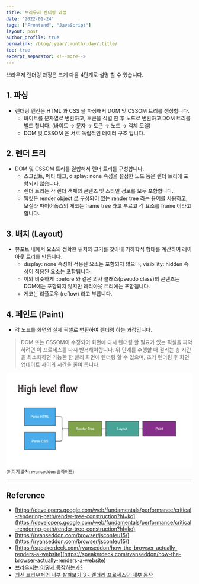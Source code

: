 ```yaml
---
title: 브라우저 렌더링 과정
date: '2022-01-24'
tags: ["Frontend", "JavaScript"]
layout: post
author_profile: true
permalink: /blog/:year/:month/:day/:title/
toc: true
excerpt_separator: <!--more-->
---
```


브라우저 렌더링 과정은 크게 다음 4단계로 설명 할 수 있습니다.

<!--more-->

## 1. 파싱

- 렌더링 엔진은 HTML 과 CSS 을 파싱해서 DOM 및 CSSOM 트리를 생성합니다.
  - 바이트를 문자열로 변환하고, 토큰을 식별 한 후 노드로 변환하고 DOM 트리를 빌드 합니다. (바이트 → 문자 → 토큰 → 노드 → 객체 모델)
  - DOM 및 CSSOM 은 서로 독립적인 데이터 구조 입니다.

## 2. 렌더 트리

- DOM 및 CSSOM 트리를 결합해서 렌더 트리를 구성합니다.
  - 스크립트, 메타 태그, display: none 속성을 설정한 노드 등은 렌더 트리에 포함되지 않습니다.
  - 렌더 트리는 각 렌더 객체의 콘텐츠 및 스타일 정보를 모두 포함합니다.
  - 웹킷은 render object 로 구성되어 있는 render tree 라는 용어를 사용하고, 모질라 파이어폭스의 게코는 frame tree 라고 부르고 각 요소를 frame 이라고 합니다.

## 3. 배치 (Layout)

- 뷰포트 내에서 요소의 정확한 위치와 크기를 찾아내 기하학적 형태를 계산하여 레이아웃 트리를 만듭니다.
  - display: none 속성이 적용된 요소는 포함되지 않으나, visibility: hidden 속성이 적용된 요소는 포함됩니다.
  - 이와 비슷하게 ::before 와 같은 의사 클래스(pseudo class)의 콘텐츠는 DOM에는 포함되지 않지만 레리아웃 트리에는 포함됩니다.
  - 게코는 리플로우 (reflow) 라고 부릅니다.

## 4. 페인트 (Paint)

- 각 노드를 화면의 실제 픽셀로 변환하여 렌더링 하는 과정입니다.

> DOM 또는 CSSOM이 수정되어 화면에 다시 렌더링 할 필요가 있는 픽셀을 파악하려면 이 프로세스를 다시 반복해야합니다. 위 단계를 수행할 때 걸리는 총 시간을 최소화하면 가능한 한 빨리 화면에 렌더링 할 수 있으며, 초기 렌더링 후 화면 업데이트 사이의 시간을 줄여 줍니다.

<img src="/assets/images/posts/2022/01/24/high-level-flow.png" alt="high-level-flow" />

<small>
    (이미지 출처: ryanseddon 슬라이드)
</small>

---

## Reference

- [https://developers.google.com/web/fundamentals/performance/critical-rendering-path/render-tree-construction?hl=ko](https://developers.google.com/web/fundamentals/performance/critical-rendering-path/render-tree-construction?hl=ko)
- [https://ryanseddon.com/browser/jsconfeu15/](https://ryanseddon.com/browser/jsconfeu15/)
- [https://speakerdeck.com/ryanseddon/how-the-browser-actually-renders-a-website](https://speakerdeck.com/ryanseddon/how-the-browser-actually-renders-a-website)
- [브라우저는 어떻게 동작하는가?](https://d2.naver.com/helloworld/59361)
- [최신 브라우저의 내부 살펴보기 3 - 렌더러 프로세스의 내부 동작](https://d2.naver.com/helloworld/5237120)

